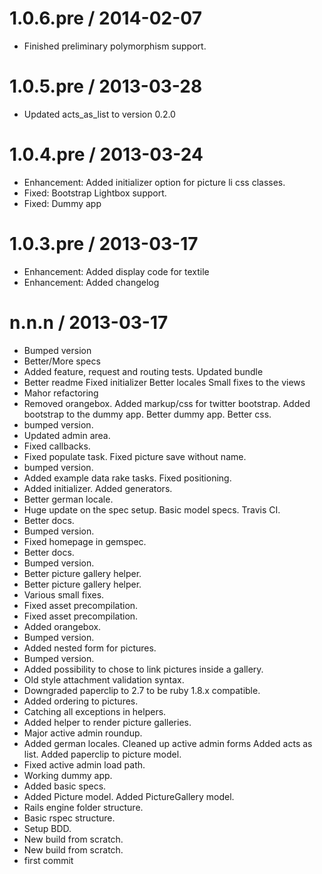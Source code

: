 
1.0.6.pre / 2014-02-07 
======================

  * Finished preliminary polymorphism support.

1.0.5.pre / 2013-03-28 
======================

  * Updated acts_as_list to version 0.2.0

1.0.4.pre / 2013-03-24 
======================

  * Enhancement: Added initializer option for picture li css classes.
  * Fixed: Bootstrap Lightbox support.
  * Fixed: Dummy app

1.0.3.pre / 2013-03-17 
======================

  * Enhancement: Added display code for textile
  * Enhancement: Added changelog

n.n.n / 2013-03-17 
==================

  * Bumped version
  * Better/More specs
  * Added feature, request and routing tests. Updated bundle
  * Better readme Fixed initializer Better locales Small fixes to the views
  * Mahor refactoring
  * Removed orangebox. Added markup/css for twitter bootstrap. Added bootstrap to the dummy app. Better dummy app. Better css.
  * bumped version.
  * Updated admin area.
  * Fixed callbacks.
  * Fixed populate task. Fixed picture save without name.
  * bumped version.
  * Added example data rake tasks. Fixed positioning.
  * Added initializer. Added generators.
  * Better german locale.
  * Huge update on the spec setup. Basic model specs. Travis CI.
  * Better docs.
  * Bumped version.
  * Fixed homepage in gemspec.
  * Better docs.
  * Bumped version.
  * Better picture gallery helper.
  * Better picture gallery helper.
  * Various small fixes.
  * Fixed asset precompilation.
  * Fixed asset precompilation.
  * Added orangebox.
  * Bumped version.
  * Added nested form for pictures.
  * Bumped version.
  * Added possibility to chose to link pictures inside a gallery.
  * Old style attachment validation syntax.
  * Downgraded paperclip to 2.7 to be ruby 1.8.x compatible.
  * Added ordering to pictures.
  * Catching all exceptions in helpers.
  * Added helper to render picture galleries.
  * Major active admin roundup.
  * Added german locales. Cleaned up active admin forms Added acts as list. Added paperclip to picture model.
  * Fixed active admin load path.
  * Working dummy app.
  * Added basic specs.
  * Added Picture model. Added PictureGallery model.
  * Rails engine folder structure.
  * Basic rspec structure.
  * Setup BDD.
  * New build from scratch.
  * New build from scratch.
  * first commit
